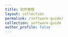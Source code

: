```yaml
---
title: 软件教程
layout: collection
permalink: /software-guide/
collection: software-guide
author_profile: false
---
```

